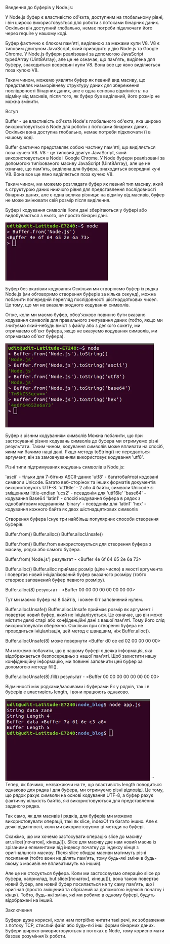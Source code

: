 Введення до буферів у Node.js:

У Node.js буфер є властивістю об'єкта, доступним на глобальному рівні, і він широко використовується для роботи з потоками бінарних даних. Оскільки він доступний глобально, немає потреби підключати його через require у нашому коді.

Буфер фактично є блоком пам'яті, виділеною за межами купи V8. V8 є типовим двигуном JavaScript, який приводить у дію Node.js та Google Chrome. У Node.js буфери реалізовані за допомогою JavaScript typedArray (Uint8Array), але це не означає, що пам'ять, виділена для буферу, знаходиться всередині купи V8. Вона все ще явно виділяється поза купою V8.

Таким чином, можемо уявляти буфер як певний вид масиву, що представляє низькорівневу структуру даних для збереження послідовності бінарних даних, але є одна основна відмінність: на відміну від масивів, після того, як буфер був виділений, його розмір не можна змінити.

Вступ

Buffer - це властивість об'єкта Node's глобального об'єкта, яка широко використовується в Node для роботи з потоками бінарних даних. Оскільки вона доступна глобально, немає потреби підключати її в нашому коді.

Buffer фактично представляє собою частину пам'яті, що виділяється поза кучею V8. V8 - це типовий двигун JavaScript, який використовується в Node і Google Chrome. У Node буфери реалізовані за допомогою типізованого масиву JavaScript (Uint8Array), але це не означає, що пам'ять, виділена для буфера, знаходиться всередині кучі V8. Вона все ще явно виділяється поза кучею V8.

Таким чином, ми можемо розглядати буфер як певний тип масиву, який є структурою даних нижчого рівня для представлення послідовності бінарних даних, але є одна велика різниця: на відміну від масивів, буфер не може змінювати свій розмір після виділення.

Буфер і кодування символів
Коли дані зберігаються у буфері або видобуваються з нього, це просто бінарні дані.

![img_6.png](img_6.png)

Буфер без вказівки кодування
Оскільки ми створюємо буфер із рядка Node.js (ми обговоримо створення буферів за кілька секунд), можна побачити попередній перегляд послідовності шістнадцяткових чисел. Це тому, що ми не вказали жодного кодування символів.

Отже, коли ми маємо буфер, обов'язково повинно бути вказано кодування символів для правильного зчитування даних (тобто, якщо ми зчитуємо який-небудь вміст з файлу або з деякого сокету, ми отримаємо об'єкт буфера, якщо не вказуємо кодування символів, ми отримаємо об'єкт буфера).

![img_7.png](img_7.png)

Буфер з різним кодуванням символів
Можна побачити, що при застосуванні різних кодувань символів до буфера ми отримуємо різні результати. Таким чином, кодування символів може впливати на спосіб, яким ми бачимо наші дані. Якщо методу toString() не передається аргумент, він за замовчуванням використовує кодування 'utf8'.

Різні типи підтримуваних кодувань символів в Node.js:

'ascii' - тільки для 7-бітних ASCII-даних
'utf8' - багатобайтові кодовані символи Unicode. Багато веб-сторінок та інших форматів документів використовують UTF-8.
'utf16le' - 2 або 4 байти, символи Unicode зі зміщенням little-endian
'ucs2' - псевдонім для 'utf16le'
'base64' - кодування Base64
'latin1' - спосіб кодування буфера в рядок з однобайтовим кодуванням
'binary' - псевдонім для 'latin1'
'hex' - кодування кожного байта як двох шістнадцяткових символів

Створення буфера
Існує три найбільш популярних способи створення буферів:

Buffer.from()
Buffer.alloc()
Buffer.allocUnsafe()

Buffer.from()
Buffer.from використовується для створення буфера з масиву, рядка або самого буфера.

Buffer.from('Node.js') результат - <Buffer 4e 6f 64 65 2e 6a 73>

Buffer.alloc()
Buffer.alloc приймає розмір (ціле число) в якості аргумента і повертає новий ініціалізований буфер вказаного розміру (тобто створює заповнений буфер певного розміру).

Buffer.alloc(8) результат - <Buffer 00 00 00 00 00 00 00 00>

Тут ми маємо буфер на 8 байтів, і кожен біт заповнений нулем.

Buffer.allocUnsafe()
Buffer.allocUnsafe приймає розмір як аргумент і повертає новий буфер, який не ініціалізується. Це означає, що він може містити деякі старі або конфіденційні дані з вашої пам'яті. Тому його слід використовувати обережно. Оскільки при створенні буфера не проводиться ініціалізація, цей метод є швидшим, ніж Buffer.alloc().

Buffer.allocUnsafe(8) може повернути <Buffer d0 ce ed 02 00 00 00 00>

Ми можемо побачити, що в нашому буфері є деяка інформація, яка відображається безпосередньо з нашої пам'яті. Щоб захистити нашу конфіденційну інформацію, ми повинні заповнити цей буфер за допомогою методу fill().

Buffer.allocUnsafe(8).fill() результат - <Buffer 00 00 00 00 00 00 00 00>

Відмінності між рядками/масивами і буферами
Як у рядків, так і в буферів є властивість length, і вони працюють однаково.

![img_8.png](img_8.png)
    ``
Тепер, як бачимо, незважаючи на те, що властивість length поводиться однаково для рядка і для буфера, ми отримуємо різні відповіді. Це тому, що рядок рахує символи на основі кодування UTF-8, а буфер рахує фактичну кількість байтів, які використовуються для представлення заданого рядка.

Так само, як для масивів і рядків, для буферів ми можемо використовувати операції, такі як slice, indexOf та багато інших. Але є деякі відмінності, коли ми використовуємо ці методи на буфері.

Скажімо, що ми хочемо застосувати операцію slice до масиву arr.slice([початок[, кінець]]). Slice для масиву дає нам новий масив із зрізаними елементами від індексу початку до індексу кінця з оригінального масиву. Після slice обидва масиви матимуть різні посилання (тобто вони не ділять пам'ять, тому будь-які зміни в будь-якому з масивів не впливатимуть на інший).

Але це не стосується буфера. Коли ми застосовуємо операцію slice до буфера, наприклад, buf.slice([початок[, кінець]]), вона також повертає новий буфер, але новий буфер посилається на ту саму пам'ять, що і оригінал (просто зміщений та обрізаний за допомогою індексів початку і кінця). Тобто, будь-які зміни, які ми робимо в одному буфері, будуть відображені на інший.

Заключення

Буфери дуже корисні, коли нам потрібно читати такі речі, як зображення з потоку TCP, стислий файл або будь-які інші форми бінарних даних. Буфери широко використовуються в потоках в Node, тому корисно мати базове розуміння їх роботи.

